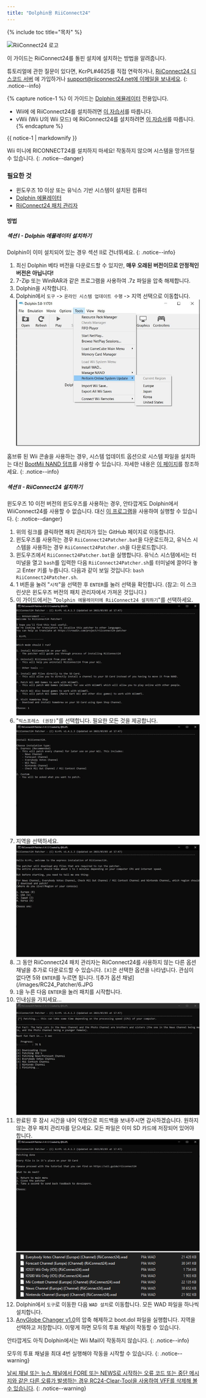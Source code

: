 ```yaml
---
title: "Dolphin용 RiiConnect24"
---
```


{% include toc title="목차" %}

![RiiConnect24 로고](/images/WiiRC24Logo.jpg)

이 가이드는 RiiConnect24를 돌핀 설치에 설치하는 방법을 알려줍니다.

튜토리얼에 관한 질문이 있다면, KcrPL#4625를 직접 연락하거나, [RiiConnect24 디스코드 서버](https://discord.gg/rc24) 에 가입하거나 [support@riiconnect24.net에 이메일을 보내세요](mailto:support@riiconnect24.net).
{: .notice--info}

{% capture notice-1 %}
이 가이드는 [Dolphin 에뮬레이터](https://dolphin-emu.org) 전용입니다.

- Wii에 에 RiiConnect24를 설치하려면 [이 자습서](riiconnect24-wii)를 따릅니다.
- vWii (Wii U의 Wii 모드) 에 RiiConnect24를 설치하려면 [이 자습서](riiconnect24-vwii)를 따릅니다.
{% endcapture %}

<div class="notice--warning">{{ notice-1 | markdownify }}</div>

Wii 미니에 RICONNECT24를 설치하지 마세요! 작동하지 않으며 시스템을 망가뜨릴 수 있습니다.
{: .notice--danger}

### 필요한 것

* 윈도우즈 10 이상 또는 유닉스 기반 시스템이 설치된 컴퓨터
* [Dolphin 에뮬레이터](https://dolphin-emu.org/download/)
* [RiiConnect24 패치 관리자](https://github.com/RiiConnect24/RiiConnect24-Patcher/releases)

#### 방법

##### 섹션 I - Dolphin 에뮬레이터 설치하기

Dolphin이 이미 설치되어 있는 경우 섹션 II로 건너뛰세요.
{: .notice--info}

1. 최신 Dolphin 베타 버전을 다운로드할 수 있지만, **매우 오래된 버전이므로 안정적인 버전은 아닙니다!**
2. 7-Zip 또는 WinRAR과 같은 프로그램을 사용하여 .7z 파일을 압축 해제합니다.
3. Dolphin을 시작합니다.
4. Dolphin에서 `도구` -> `온라인 시스템 업데이트 수행` -> 지역 선택으로 이동합니다. ![온라인 시스템 업데이트 하기](/images/Dolphin_RC24/1.jpg)

홈브류 된 Wii 콘솔을 사용하는 경우, 시스템 업데이트 옵션으로 시스템 파일을 설치하는 대신 [BootMii NAND 덤프](bootmii)를 사용할 수 있습니다. 자세한 내용은 [이 페이지](https://wiki.dolphin-emu.org/index.php?title=NAND_Usage_Guide)를 참조하세요.
{: .notice--info}

##### 섹션 II - RiiConnect24 설치하기

윈도우즈 10 이전 버전의 윈도우즈를 사용하는 경우, 안타깝게도 Dolphin에서 WiiConnect24를 사용할 수 없습니다. 대신 [이 프로그램](https://github.com/RiiConnect24/.VFF-File-Downloader-for-Dolphin)을 사용하여 실행할 수 있습니다.
{: .notice--danger}

1. 위의 링크를 클릭하면 패치 관리자가 있는 GitHub 페이지로 이동합니다.
2. 윈도우즈를 사용하는 경우 `RiiConnect24Patcher.bat`을 다운로드하고, 유닉스 시스템을 사용하는 경우 `RiiConnect24Patcher.sh`을 다운로드합니다.
3. 윈도우즈에서 `RiiConnect24Patcher.bat`을 실행합니다. 유닉스 시스템에서는 터미널을 열고 `bash`를 입력한 다음 `RiiConnect24Patcher.sh`를 터미널에 끌어다 놓고 Enter 키를 누릅니다. 다음과 같이 보일 것입니다: `bash RiiConnect24Patcher.sh`.
4. 1 버튼을 눌러 "`시작`"을 선택한 후 `ENTER`를 눌러 선택을 확인합니다. (참고: 이 스크린샷은 윈도우즈 버전의 패치 관리자에서 가져온 것입니다.)
5. 이 가이드에서는 "`Dolphin 에뮬레이터에 RiiConnect24 설치하기`"를 선택하세요. ![RiiConnect24 설치](/images/RC24_Patcher/3.JPG)
6. "`익스프레스 (권장)`"를 선택합니다. 필요한 모든 것을 제공합니다. ![빠른 설정](/images/RC24_Patcher/4.JPG)
7. 지역을 선택하세요.![지역 선택](/images/RC24_Patcher/5.JPG)
8. 그 동안 RiiConnect24 패치 관리자는 RiiConnect24를 사용하지 않는 다른 옵션 채널을 추가로 다운로드할 수 있습니다. `[X]`은 선택한 옵션을 나타냅니다. 관심이 없다면 5와 `ENTER`를 누르면 됩니다. !\[추가 옵션 채널\](/images/RC24_Patcher/6.JPG
9. `1`을 누른 다음 `ENTER`을 눌러 패치를 시작합니다.
10. 인내심을 가지세요...![패치 중입니다!](/images/RC24_Patcher/9.JPG)
11. 완료된 후 잠시 시간을 내어 익명으로 피드백을 보내주시면 감사하겠습니다.  원하지 않는 경우 패치 관리자를 닫으세요. 모든 파일은 이미 SD 카드에 저장되어 있어야 합니다. ![완료되었습니다!](/images/RC24_Patcher/10.JPG) ![파일 복사됨](/images/RC24_Patcher/11.PNG)
12. Dolphin에서 `도구`로 이동한 다음 `WAD 설치`로 이동합니다. 모든 WAD 파일을 하나씩 설치합니다.
13. [AnyGlobe Changer v1.0](https://github.com/fishguy6564/AnyGlobe-Changer/releases/download/1.0/AnyGlobe.Changer.zip)의 압축 해제하고 boot.dol 파일을 실행합니다. 지역을 선택하고 저장합니다. 이렇게 하면 모두의 투표 채널이 작동할 수 있습니다.

안타깝게도 아직 Dolphin에서는 Wii Mail이 작동하지 않습니다.
{: .notice--info}

모두의 투표 채널을 최대 4번 실행해야 작동을 시작할 수 있습니다.
{: .notice--warning}

[날씨 채널 또는 뉴스 채널에서 FORE 또는 NEWS로 시작하는 오류 코드 또는 중단 메시지와 같은 다른 오류가 발생하는 경우 RC24-Clear-Tool을 사용하여 VFF를 삭제해 볼 수 있습니다](deleting-vffs).
{: .notice--warning}